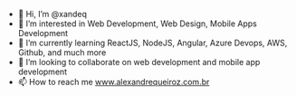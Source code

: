 - 👋 Hi, I’m @xandeq
- 👀 I’m interested in Web Development, Web Design, Mobile Apps Development
- 🌱 I’m currently learning ReactJS, NodeJS, Angular, Azure Devops, AWS, Github, and much more
- 💞️ I’m looking to collaborate on web development and mobile app development
- 📫 How to reach me www.alexandrequeiroz.com.br

<!---
xandeq/xandeq is a ✨ special ✨ repository because its `README.md` (this file) appears on your GitHub profile.
You can click the Preview link to take a look at your changes.
--->
